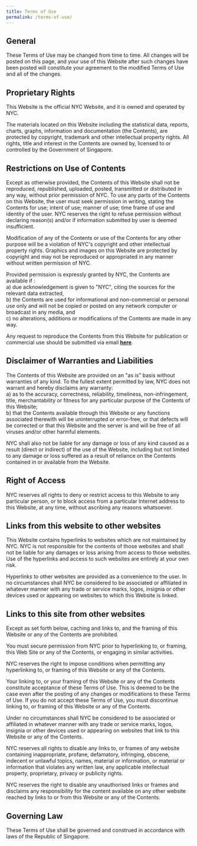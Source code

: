 ```yaml
---
title: Terms of Use
permalink: /terms-of-use/
---
```

General
-------

These Terms of Use may be changed from time to time. All changes will be posted on this page, and your use of this Website after such changes have been posted will constitute your agreement to the modified Terms of Use and all of the changes.

Proprietary Rights
------------------

This Website is the official NYC Website, and it is owned and operated by NYC.  
  
The materials located on this Website including the statistical data, reports, charts, graphs, information and documentation (the Contents), are protected by copyright, trademark and other intellectual property rights. All rights, title and interest in the Contents are owned by, licensed to or controlled by the Government of Singapore.

Restrictions on Use of Contents
-------------------------------

Except as otherwise provided, the Contents of this Website shall not be reproduced, republished, uploaded, posted, transmitted or distributed in any way, without prior permission of NYC. To use any parts of the Contents on this Website, the user must seek permission in writing, stating the Contents for use; intent of use; manner of use; time frame of use and identity of the user. NYC reserves the right to refuse permission without declaring reason(s) and/or if information submitted by user is deemed insufficient.  
  
Modification of any of the Contents or use of the Contents for any other purpose will be a violation of NYC's copyright and other intellectual property rights. Graphics and images on this Website are protected by copyright and may not be reproduced or appropriated in any manner without written permission of NYC.  
  
Provided permission is expressly granted by NYC, the Contents are available if :  
a) due acknowledgement is given to "NYC", citing the sources for the relevant data extracted,  
b) the Contents are used for informational and non-commercial or personal use only and will not be copied or posted on any network computer or broadcast in any media, and  
c) no alterations, additions or modifications of the Contents are made in any way.  
  
Any request to reproduce the Contents from this Website for publication or commercial use should be submitted via email **[here](mailto:nyc_enquiries@nyc.gov.sg)**.

Disclaimer of Warranties and Liabilities
----------------------------------------

The Contents of this Website are provided on an "as is" basis without warranties of any kind. To the fullest extent permitted by law, NYC does not warrant and hereby disclaims any warranty:  
a) as to the accuracy, correctness, reliability, timeliness, non-infringement, title, merchantability or fitness for any particular purpose of the Contents of this Website;  
b) that the Contents available through this Website or any functions associated therewith will be uninterrupted or error-free, or that defects will be corrected or that this Website and the server is and will be free of all viruses and/or other harmful elements.  
  
NYC shall also not be liable for any damage or loss of any kind caused as a result (direct or indirect) of the use of the Website, including but not limited to any damage or loss suffered as a result of reliance on the Contents contained in or available from the Website.

Right of Access
---------------

NYC reserves all rights to deny or restrict access to this Website to any particular person, or to block access from a particular Internet address to this Website, at any time, without ascribing any reasons whatsoever.

Links from this website to other websites
-----------------------------------------

This Website contains hyperlinks to websites which are not maintained by NYC. NYC is not responsible for the contents of those websites and shall not be liable for any damages or loss arising from access to those websites. Use of the hyperlinks and access to such websites are entirely at your own risk.  
  
Hyperlinks to other websites are provided as a convenience to the user. In no circumstances shall NYC be considered to be associated or affiliated in whatever manner with any trade or service marks, logos, insignia or other devices used or appearing on websites to which this Website is linked.

Links to this site from other websites
--------------------------------------

Except as set forth below, caching and links to, and the framing of this Website or any of the Contents are prohibited.  
  
You must secure permission from NYC prior to hyperlinking to, or framing, this Web Site or any of the Contents, or engaging in similar activities.  
  
NYC reserves the right to impose conditions when permitting any hyperlinking to, or framing of this Website or any of the Contents.  
  
Your linking to, or your framing of this Website or any of the Contents constitute acceptance of these Terms of Use. This is deemed to be the case even after the posting of any changes or modifications to these Terms of Use. If you do not accept these Terms of Use, you must discontinue linking to, or framing of this Website or any of the Contents.  
  
Under no circumstances shall NYC be considered to be associated or affiliated in whatever manner with any trade or service marks, logos, insignia or other devices used or appearing on websites that link to this Website or any of the Contents.  
  
NYC reserves all rights to disable any links to, or frames of any website containing inappropriate, profane, defamatory, infringing, obscene, indecent or unlawful topics, names, material or information, or material or information that violates any written law, any applicable intellectual property, proprietary, privacy or publicity rights.  
  
NYC reserves the right to disable any unauthorised links or frames and disclaims any responsibility for the content available on any other website reached by links to or from this Website or any of the Contents.

Governing Law
-------------

These Terms of Use shall be governed and construed in accordance with laws of the Republic of Singapore.